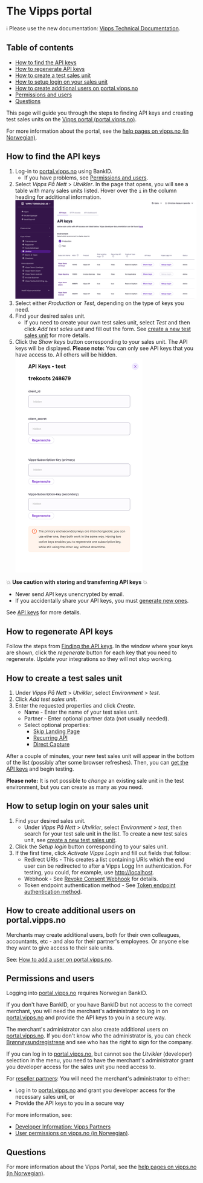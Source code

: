 <!-- START_METADATA
---
title: Vipps portal
sidebar_position: 40
pagination_next: null
pagination_prev: null
---
END_METADATA -->

# The Vipps portal

<!-- START_COMMENT -->

ℹ️ Please use the new documentation:
[Vipps Technical Documentation](https://vippsas.github.io/vipps-developer-docs/).

## Table of contents

* [How to find the API keys](#how-to-find-the-api-keys)
* [How to regenerate API keys](#how-to-regenerate-api-keys)
* [How to create a test sales unit](#how-to-create-a-test-sales-unit)
* [How to setup login on your sales unit](#how-to-setup-login-on-your-sales-unit)
* [How to create additional users on portal.vipps.no](#how-to-create-additional-users-on-portalvippsno)
* [Permissions and users](#permissions-and-users)
* [Questions](#questions)

<!-- END_COMMENT -->

This page will guide you through the steps to finding API keys and creating test sales units
on the [Vipps portal (portal.vipps.no)](https://portal.vipps.no).

For more information about the portal, see the
[help pages on vipps.no (in Norwegian)](https://vipps.no/hjelp/vipps/kundeforholdet-mitt/hva-får-jeg-tilgang-til-når-jeg-logger-meg-inn-på-vippsportalen/).


## How to find the API keys

1. Log-in to [portal.vipps.no](https://portal.vipps.no) using BankID.
    * If you have problems, see [Permissions and users](#permissions-and-users).
1. Select _Vipps På Nett_ > _Utvikler_.
   In the page that opens, you will see a table with many sales units listed.
   Hover over the `i` in the column heading for additional information.
   ![portal.vipps.no: The API products for a sales unit](../images/portalvippsno-salesunit-products.png)
1. Select either _Production_ or _Test_, depending on the type of keys you need.
1. Find your desired sales unit.
   * If you need to create your own test sales unit,
     select _Test_ and then click _Add test sales unit_ and fill out the form.
     See [create a new test sales unit](#how-to-create-a-test-sales-unit) for more details.
1. Click the _Show keys_ button corresponding to your sales unit.
   The API keys will be displayed.
   **Please note:** You can only see API keys that you have access to. All others will be hidden.
   ![portal.vipps.no: The API keys for a sales unit](../images/portalvippsno-salesunit-keys.png)

💥 **Use caution with storing and transferring API keys** 💥

* Never send API keys unencrypted by email.
* If you accidentally share your API keys, you must [generate new ones](#how-to-regenerate-api-keys).

See [API keys](../common-topics/api-keys.md) for more details.

## How to regenerate API keys

Follow the steps from [Finding the API keys](#how-to-find-the-api-keys).
In the window where your keys are shown, click the _regenerate_ button for each key that you need to regenerate.
Update your integrations so they will not stop working.

## How to create a test sales unit

1. Under _Vipps På Nett_ > _Utvikler_, select _Environment_ > _test_.
1. Click _Add test sales unit_.
1. Enter the requested properties and click _Create_.
   * Name - Enter the name of your test sales unit.
   * Partner - Enter optional partner data (not usually needed).
   * Select optional properties:
     * [Skip Landing Page](../faqs/vipps-landing-page-faq.md#is-it-possible-to-skip-the-landing-page)
     * [Recurring API](/docs/APIs/recurring-api)
     * [Direct Capture](../common-topics/reserve-and-capture.md#direct-capture)

After a couple of minutes, your new test sales unit will appear in the bottom of the list (possibly after some browser refreshes).
Then, you can [get the API keys](#how-to-find-the-api-keys) and begin testing.

**Please note:** It is not possible to _change_ an existing sale unit in the test environment,
but you can create as many as you need.

## How to setup login on your sales unit

1. Find your desired sales unit.
   * Under _Vipps På Nett_ > _Utvikler_, select _Environment_ > _test_, then search for your test sale unit in the list. To create a new test sales unit, see
     [create a new test sales unit](#how-to-create-a-test-sales-unit).
1. Click the _Setup login_ button corresponding to your sales unit.
1. If the first time, click _Activate Vipps Login_ and fill out fields that follow:
    * Redirect URIs - This creates a list containing URIs which the end user can be redirected to after a Vipps Logg Inn authentication. For testing, you could, for example, use <http://localhost>.
    * Webhook - See [Revoke Consent Webhook](https://vippsas.github.io/vipps-developer-docs/docs/APIs/login-api/vipps-login-api#revoke-consent-webhook) for details.
    * Token endpoint authentication method - See
    [Token endpoint authentication method](https://vippsas.github.io/vipps-developer-docs/docs/APIs/login-api/vipps-login-api#token-endpoint-authentication-method).


## How to create additional users on portal.vipps.no

Merchants may create additional users, both for their own colleagues,
accountants, etc - and also for their partner's employees.
Or anyone else they want to give access to their sale units.

See:
[How to add a user on portal.vipps.no](/docs/vipps-partner/add-portal-user).

## Permissions and users

Logging into [portal.vipps.no](https://portal.vipps.no) requires Norwegian BankID.

If you don't have BankID, or you have BankID but not access to the correct merchant,
you will need the merchant's administrator to log in on
[portal.vipps.no](https://portal.vipps.no)
and provide the API keys to you in a secure way.

The merchant's administrator can also create additional users on
[portal.vipps.no](https://portal.vipps.no).
If you don't know who the administrator is, you can check
[Brønnøysundregistrene](https://www.brreg.no)
and see who has the right to sign for the company.

If you can log in to [portal.vipps.no](https://portal.vipps.no), but cannot see
the _Utvikler_ (developer) selection in the menu, you need to have the
merchant's administrator grant you developer access for the sales unit you
need access to.

For
[reseller partners](/docs/vipps-partner):
You will need the merchant's administrator to either:

* Log in to
  [portal.vipps.no](https://portal.vipps.no)
  and grant you developer access for the necessary sales unit, or
* Provide the API keys to you in a secure way

For more information, see:

* [Developer Information: Vipps Partners](/docs/vipps-partner)
* [User permissions on vipps.no (in Norwegian)](https://vipps.no/hjelp/vipps/kundeforholdet-mitt/hvilke-tilganger-kan-vi-opprette-i-vippsportalen/).

## Questions

For more information about the Vipps Portal, see the
[help pages on vipps.no (in Norwegian)](https://vipps.no/hjelp/vipps/kundeforholdet-mitt/hva-får-jeg-tilgang-til-når-jeg-logger-meg-inn-på-vippsportalen/).
